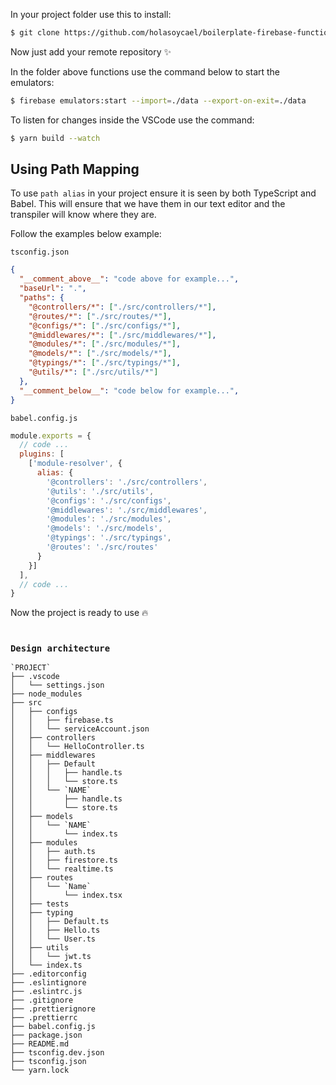 
In your project folder use this to install:
```sh
$ git clone https://github.com/holasoycael/boilerplate-firebase-functions.git . && rm -rf ./.git && git init && git branch -M main && git add . && git commit -m "Initial commit"
```

Now just add your remote repository ✨

In the folder above functions use the command below to start the emulators:
```sh
$ firebase emulators:start --import=./data --export-on-exit=./data
```

To listen for changes inside the VSCode use the command:
```sh
$ yarn build --watch
```

## Using Path Mapping

To use `path alias` in your project ensure it is seen by both TypeScript and Babel. This will ensure that we have them in our text editor and the transpiler will know where they are.

Follow the examples below example:

`tsconfig.json`
```json
{
  "__comment_above__": "code above for example...",
  "baseUrl": ".",
  "paths": {
    "@controllers/*": ["./src/controllers/*"],
    "@routes/*": ["./src/routes/*"],
    "@configs/*": ["./src/configs/*"],
    "@middlewares/*": ["./src/middlewares/*"],
    "@modules/*": ["./src/modules/*"],
    "@models/*": ["./src/models/*"],
    "@typings/*": ["./src/typings/*"],
    "@utils/*": ["./src/utils/*"]
  },
  "__comment_below__": "code below for example...",
}
```

`babel.config.js`
```js
module.exports = {
  // code ...
  plugins: [
    ['module-resolver', {
      alias: {
        '@controllers': './src/controllers',
        '@utils': './src/utils',
        '@configs': './src/configs',
        '@middlewares': './src/middlewares',
        '@modules': './src/modules',
        '@models': './src/models',
        '@typings': './src/typings',
        '@routes': './src/routes'
      }
    }]
  ],
  // code ...
}

```

Now the project is ready to use 🔥

#
### `Design architecture`

```
`PROJECT`
├── .vscode
│   └── settings.json
├── node_modules
├── src
│   ├── configs
│   │   ├── firebase.ts
│   │   └── serviceAccount.json
│   ├── controllers
│   │   └── HelloController.ts
│   ├── middlewares
│   │   ├── Default
│   │   │   ├── handle.ts
│   │   │   └── store.ts
│   │   └── `NAME`
│   │       ├── handle.ts
│   │       └── store.ts
│   ├── models
│   │   └── `NAME`
│   │       └── index.ts
│   ├── modules
│   │   ├── auth.ts
│   │   ├── firestore.ts
│   │   └── realtime.ts
│   ├── routes
│   │   └── `Name`
│   │       └── index.tsx
│   ├── tests
│   ├── typing
│   │   ├── Default.ts
│   │   ├── Hello.ts
│   │   └── User.ts
│   ├── utils
│   │   └── jwt.ts
│   └── index.ts
├── .editorconfig
├── .eslintignore
├── .eslintrc.js
├── .gitignore
├── .prettierignore
├── .prettierrc
├── babel.config.js
├── package.json
├── README.md
├── tsconfig.dev.json
├── tsconfig.json
└── yarn.lock
```
